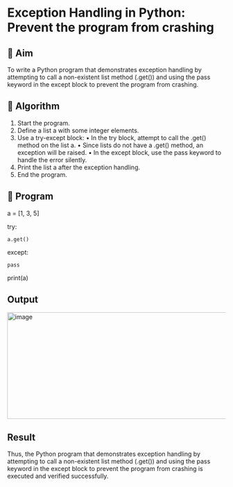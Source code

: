 # Exception Handling in Python: Prevent the program from crashing

## 🎯 Aim
To write a Python program that demonstrates exception handling by attempting to call a non-existent list method (.get()) and using the pass keyword in the except block to prevent the program from crashing.

## 🧠 Algorithm
1. Start the program.
2. Define a list a with some integer elements.
3. Use a try-except block:
   • In the try block, attempt to call the .get() method on the list a.
   • Since lists do not have a .get() method, an exception will be raised.
   • In the except block, use the pass keyword to handle the error silently.
4. Print the list a after the exception handling.
5. End the program.

## 🧾 Program
a = [1, 3, 5]

try:

    a.get()

except:

    pass

print(a)

## Output
<img width="1159" height="246" alt="image" src="https://github.com/user-attachments/assets/ca151e70-aa65-4187-aba1-1dd47943caa5" />

## Result
Thus, the  Python program that demonstrates exception handling by attempting to call a non-existent list method (.get()) and using the pass keyword in the except block to prevent the program from crashing is executed and verified successfully.
